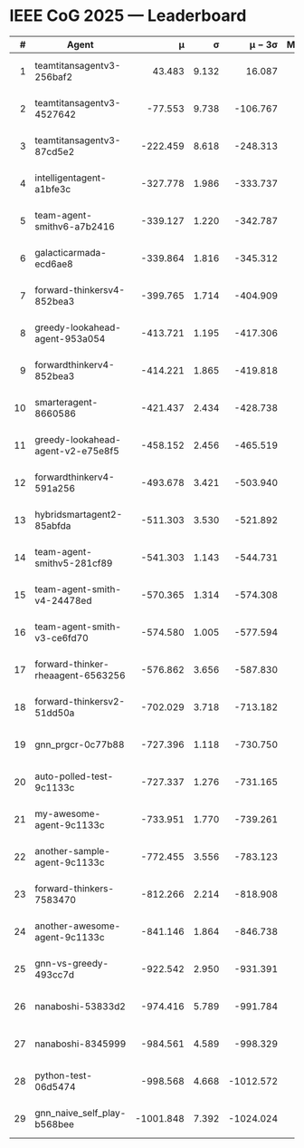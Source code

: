 # IEEE CoG 2025 — Leaderboard

| # | Agent | μ | σ | μ − 3σ | Matches | Updated |
|---:|---|---:|---:|---:|---:|---|
| 1 | teamtitansagentv3-256baf2 | 43.483 | 9.132 | 16.087 | 21276 | 2025-08-25 03:52 |
| 2 | teamtitansagentv3-4527642 | -77.553 | 9.738 | -106.767 | 20730 | 2025-08-25 03:52 |
| 3 | teamtitansagentv3-87cd5e2 | -222.459 | 8.618 | -248.313 | 21466 | 2025-08-25 03:52 |
| 4 | intelligentagent-a1bfe3c | -327.778 | 1.986 | -333.737 | 17776 | 2025-08-25 03:52 |
| 5 | team-agent-smithv6-a7b2416 | -339.127 | 1.220 | -342.787 | 20620 | 2025-08-25 03:52 |
| 6 | galacticarmada-ecd6ae8 | -339.864 | 1.816 | -345.312 | 19380 | 2025-08-25 03:52 |
| 7 | forward-thinkersv4-852bea3 | -399.765 | 1.714 | -404.909 | 16972 | 2025-08-25 03:52 |
| 8 | greedy-lookahead-agent-953a054 | -413.721 | 1.195 | -417.306 | 19108 | 2025-08-25 03:52 |
| 9 | forwardthinkerv4-852bea3 | -414.221 | 1.865 | -419.818 | 17650 | 2025-08-25 03:52 |
| 10 | smarteragent-8660586 | -421.437 | 2.434 | -428.738 | 17773 | 2025-08-25 03:52 |
| 11 | greedy-lookahead-agent-v2-e75e8f5 | -458.152 | 2.456 | -465.519 | 21368 | 2025-08-25 03:52 |
| 12 | forwardthinkerv4-591a256 | -493.678 | 3.421 | -503.940 | 17309 | 2025-08-25 03:52 |
| 13 | hybridsmartagent2-85abfda | -511.303 | 3.530 | -521.892 | 17416 | 2025-08-25 03:52 |
| 14 | team-agent-smithv5-281cf89 | -541.303 | 1.143 | -544.731 | 20080 | 2025-08-25 03:52 |
| 15 | team-agent-smith-v4-24478ed | -570.365 | 1.314 | -574.308 | 21076 | 2025-08-25 03:52 |
| 16 | team-agent-smith-v3-ce6fd70 | -574.580 | 1.005 | -577.594 | 21636 | 2025-08-25 03:52 |
| 17 | forward-thinker-rheaagent-6563256 | -576.862 | 3.656 | -587.830 | 19548 | 2025-08-25 03:52 |
| 18 | forward-thinkersv2-51dd50a | -702.029 | 3.718 | -713.182 | 20188 | 2025-08-25 03:52 |
| 19 | gnn_prgcr-0c77b88 | -727.396 | 1.118 | -730.750 | 18240 | 2025-08-25 03:52 |
| 20 | auto-polled-test-9c1133c | -727.337 | 1.276 | -731.165 | 21440 | 2025-08-25 03:52 |
| 21 | my-awesome-agent-9c1133c | -733.951 | 1.770 | -739.261 | 21100 | 2025-08-25 03:52 |
| 22 | another-sample-agent-9c1133c | -772.455 | 3.556 | -783.123 | 20980 | 2025-08-25 03:52 |
| 23 | forward-thinkers-7583470 | -812.266 | 2.214 | -818.908 | 18880 | 2025-08-25 03:52 |
| 24 | another-awesome-agent-9c1133c | -841.146 | 1.864 | -846.738 | 22220 | 2025-08-25 03:52 |
| 25 | gnn-vs-greedy-493cc7d | -922.542 | 2.950 | -931.391 | 16160 | 2025-08-25 03:52 |
| 26 | nanaboshi-53833d2 | -974.416 | 5.789 | -991.784 | 16280 | 2025-08-25 03:52 |
| 27 | nanaboshi-8345999 | -984.561 | 4.589 | -998.329 | 17030 | 2025-08-25 03:52 |
| 28 | python-test-06d5474 | -998.568 | 4.668 | -1012.572 | 16770 | 2025-08-25 03:52 |
| 29 | gnn_naive_self_play-b568bee | -1001.848 | 7.392 | -1024.024 | 16820 | 2025-08-25 03:52 |

